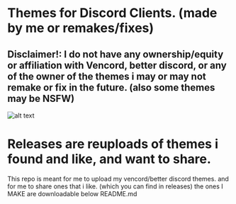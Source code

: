 # Themes for Discord Clients. (made by me or remakes/fixes)
## Disclaimer!: I do not have any ownership/equity or affiliation with Vencord, better discord, or any of the owner of the themes i may or may not remake or fix in the future. (also some themes may be NSFW)
![alt text](https://cdn.discordapp.com/attachments/1253049073871884369/1353897923980558429/vencord.png?ex=67e35333&is=67e201b3&hm=65c635fd4abb5030b319879b2cca9a0bf898c80b2f49a90c6504f48de171efc4& "Logo Title Text 1")
# Releases are reuploads of themes i found and like, and want to share.
This repo is meant for me to upload my vencord/better discord themes. and for me to share ones that i like. (which you can find in releases) the ones I MAKE are downloadable below README.md
